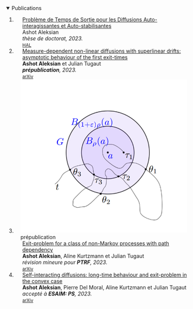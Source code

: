 <details open>
<summary> Publications </summary>

<div class="publications">
<ol class="bibliography">

<li>
<div class="pub-row">

<div class="col-sm-9" style="position: relative;padding-right: 15px;padding-left: 20px;">
    <div class="title"><a href="https://theses.hal.science/INSA-LYON-THESES/tel-04287981">Problème de Temps de Sortie pour les Diffusions Auto-interagissantes et Auto-stabilisantes</a></div>
    <div class="author">Ashot Aleksian</div>
    <div class="periodical"><em>thèse de doctorat, 2023.</em></div>
    <div class="links">
    <a href="https://theses.hal.science/INSA-LYON-THESES/tel-04287981" class="btn btn-sm z-depth-0" role="button" target="_blank" style="font-size:12px;">HAL</a>
    </div>
  </div>
</div>
</li>

<li>
<div class="pub-row">

<div class="col-sm-9" style="position: relative;padding-right: 15px;padding-left: 20px;">
    <div class="title"><a href="https://arxiv.org/pdf/2310.20471.pdf">Measure-dependent non-linear diffusions with superlinear drifts: asymptotic behaviour of the first exit-times</a></div>
    <div class="author"><strong>Ashot Aleksian</strong> et Julian Tugaut</div>
    <div class="periodical"><em><strong>prépublication</strong>, 2023.</em></div>
    <div class="links">
    <a href="https://arxiv.org/abs/2310.20471" class="btn btn-sm z-depth-0" role="button" target="_blank" style="font-size:12px;">arXiv</a>
    </div>
  </div>
</div>
</li>

<li>
<div class="pub-row">

  <div class="col-sm-3 abbr" style="position: relative;padding-right: 15px;padding-left: 15px;">
    <img src="assets/img/teaser_AKT23.png" class="teaser img-fluid z-depth-1">
    <abbr class="badge">prépublication</abbr>
  </div>

  <div class="col-sm-9" style="position: relative;padding-right: 15px;padding-left: 20px;">
    <div class="title"><a href="https://arxiv.org/pdf/2306.08706.pdf">Exit-problem for a class of non-Markov processes with path dependency</a></div>
    <div class="author"><strong>Ashot Aleksian</strong>, Aline Kurtzmann et Julian Tugaut</div>
    <div class="periodical"><em>révision mineure pour <strong>PTRF</strong>, 2023.</em></div>
    <div class="links">
      <a href="https://arxiv.org/abs/2306.08706" class="btn btn-sm z-depth-0" role="button" target="_blank" style="font-size:12px;">arXiv</a>
      <!--<a href="https://github.com/yaoyao-liu/mnemonics" class="btn btn-sm z-depth-0" role="button" target="_blank" style="font-size:12px;">Code</a>
      <a href="https://class-il.mpi-inf.mpg.de/mnemonics/" class="btn btn-sm z-depth-0" role="button" target="_blank" style="font-size:12px;">Project Page</a>
      <a href="https://dblp.uni-trier.de/rec/conf/cvpr/LiuSLSS20.html?view=bibtex" class="btn btn-sm z-depth-0" role="button" target="_blank" style="font-size:12px;">BibTex</a>
      <strong><i style="color:#e74d3c">Oral Presentation</i></strong> -->
    </div>
  </div>
</div>
</li>

<li>
<div class="pub-row">

  <div class="col-sm-9" style="position: relative;padding-right: 15px;padding-left: 20px;">
    <div class="title"><a href="https://arxiv.org/pdf/2303.14997.pdf">Self-interacting diffusions: long-time behaviour and exit-problem in the convex case</a></div>
    <div class="author"><strong>Ashot Aleksian</strong>, Pierre Del Moral, Aline Kurtzmann et Julian Tugaut</div>
    <div class="periodical"><em>accepté à <strong>ESAIM: PS</strong>, 2023.</em></div>
    <div class="links">
      <a href="https://arxiv.org/abs/2303.14997" class="btn btn-sm z-depth-0" role="button" target="_blank" style="font-size:12px;">arXiv</a>
    </div>
  </div>
</div>
</li>

</ol>
</div>

</details>
